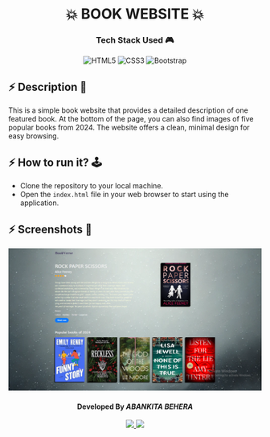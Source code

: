 <h1 align='center'><b>💥 BOOK WEBSITE 💥</b></h1>

<!-- -------------------------------------------------------------------------------------------------------------- -->

<h3 align='center'>Tech Stack Used 🎮</h3>
<!-- enlist all the technologies used to create this project from them (Remove comment using 'ctrl+z' or 'command+z') -->

<div align='center'>

   ![HTML5](https://img.shields.io/badge/html5-%23E34F26.svg?style=for-the-badge&logo=html5&logoColor=white) 
   ![CSS3](https://img.shields.io/badge/css3-%231572B6.svg?style=for-the-badge&logo=css3&logoColor=white) 
   ![Bootstrap](https://img.shields.io/badge/bootstrap-%238511FA.svg?style=for-the-badge&logo=bootstrap&logoColor=white) 
</div>

## :zap: Description 📃

<div>
  <!-- <p>Add Description of the project</p> -->
    <p>This is a simple book website that provides a detailed description of one featured book. At the bottom of the page, you can also find images of five popular books from 2024. The website offers a clean, minimal design for easy browsing.

</p>
</div>


<!-- -------------------------------------------------------------------------------------------------------------- -->

## :zap: How to run it? 🕹️

<!-- Add steps how to run this project -->
- Clone the repository to your local machine.
- Open the `index.html` file in your web browser to start using the application.


<!-- -------------------------------------------------------------------------------------------------------------- -->

## :zap: Screenshots 📸
<!-- add the screenshot of the project (Mandatory) -->
![Screenshot](screenshot.webp)

<!-- -------------------------------------------------------------------------------------------------------------- -->

<h4 align='center'>Developed By <b><i>ABANKITA BEHERA</i></b></h4>
<p align='center'>
  <a href='https://www.linkedin.com/in/abankita-behera-210836227'>
    <img src='https://img.shields.io/badge/linkedin-%230077B5.svg?style=for-the-badge&logo=linkedin&logoColor=white' />
  </a>
  <a href='https://github.com/Abankita'>
    <img src='https://img.shields.io/badge/github-%23121011.svg?style=for-the-badge&logo=github&logoColor=white' />
  </a>
</p>
